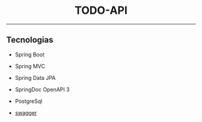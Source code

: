 <h1 align="center">
  TODO-API
</h1>

---

## Tecnologias
 
- Spring Boot
- Spring MVC
- Spring Data JPA
- SpringDoc OpenAPI 3
- PostgreSql

- [swagger](https://dmazui-todo-api-499a280bb986.herokuapp.com/swagger-ui/index.html)
